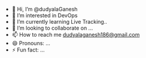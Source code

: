 - 👋 Hi, I’m @dudyalaGanesh
- 👀 I’m interested in DevOps
- 🌱 I’m currently learning Live Tracking..
- 💞️ I’m looking to collaborate on ...
- 📫 How to reach me dudyalaganesh186@gmail.com
- 😄 Pronouns: ...
- ⚡ Fun fact: ...

<!---
dudyalaGanesh/dudyalaGanesh is a ✨ special ✨ repository because its `README.md` (this file) appears on your GitHub profile.
You can click the Preview link to take a look at your changes.
--->
